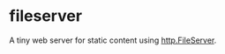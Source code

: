 # fileserver

A tiny web server for static content using [http.FileServer](https://pkg.go.dev/net/http#FileServer).
